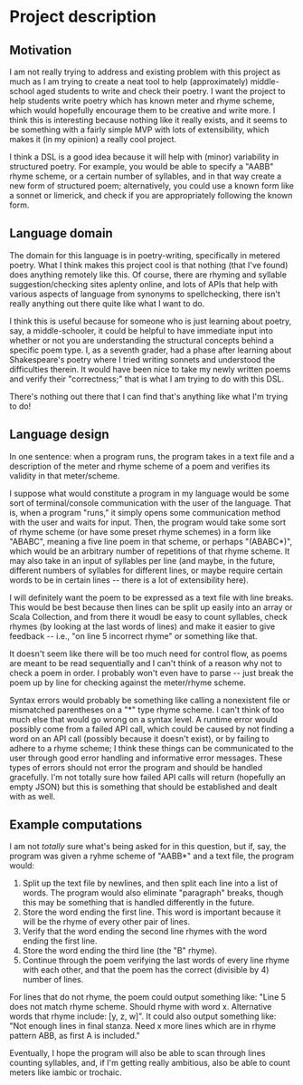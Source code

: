 # Project description

## Motivation
I am not really trying to address and existing problem with this project as much as I am trying to create a neat tool to help (approximately) middle-school aged students to write and check their poetry. I want the project to help students write poetry which has known meter and rhyme scheme, which would hopefully encourage them to be creative and write more. I think this is interesting because nothing like it really exists, and it seems to be something with a fairly simple MVP with lots of extensibility, which makes it (in my opinion) a really cool project.

I think a DSL is a good idea because it will help with (minor) variability in structured poetry. For example, you would be able to specify a "AABB" rhyme scheme, or a certain number of syllables, and in that way create a new form of structured poem; alternatively, you could use a known form like a sonnet or limerick, and check if you are appropriately following the known form.

## Language domain
The domain for this language is in poetry-writing, specifically in metered poetry. What I think makes this project cool is that nothing (that I've found) does anything remotely like this. Of course, there are rhyming and syllable suggestion/checking sites aplenty online, and lots of APIs that help with various aspects of language from synonyms to spellchecking, there isn't really anything out there quite like what I want to do. 

I think this is useful because for someone who is just learning about poetry, say, a middle-schooler, it could be helpful to have immediate input into whether or not you are understanding the structural concepts behind a specific poem type. I, as a seventh grader, had a phase after learning about Shakespeare's poetry where I tried writing sonnets and understood the difficulties therein. It would have been nice to take my newly written poems and verify their "correctness;" that is what I am trying to do with this DSL.

There's nothing out there that I can find that's anything like what I'm trying to do!

## Language design
In one sentence: when a program runs, the program takes in a text file and a description of the meter and rhyme scheme of a poem and verifies its validity in that meter/scheme. 

I suppose what would constitute a program in my language would be some sort of terminal/console communication with the user of the language. That is, when a program "runs," it simply opens some communication method with the user and waits for input. Then, the program would take some sort of rhyme scheme (or have some preset rhyme schemes) in a form like "ABABC", meaning a five line poem in that scheme, or perhaps "(ABABC*)", which would be an arbitrary number of repetitions of that rhyme scheme. It may also take in an input of syllables per line (and maybe, in the future, different numbers of syllables for different lines, or maybe require certain words to be in certain lines -- there is a lot of extensibility here).

I will definitely want the poem to be expressed as a text file with line breaks. This would be best because then lines can be split up easily into an array or Scala Collection, and from there it woudl be easy to count syllables, check rhymes (by looking at the last words of lines) and make it easier to give feedback -- i.e., "on line 5 incorrect rhyme" or something like that.

It doesn't seem like there will be too much need for control flow, as poems are meant to be read sequentially and I can't think of a reason why not to check a poem in order. I probably won't even have to parse -- just break the poem up by line for checking against the meter/rhyme scheme. 

Syntax errors would probably be something like calling a nonexistent file or mismatched parentheses on a "*" type rhyme scheme. I can't think of too much else that would go wrong on a syntax level. A runtime error would possibly come from a failed API call, which could be caused by not finding a word on an API call (possibly because it doesn't exist), or by failing to adhere to a rhyme scheme; I think these things can be communicated to the user through good error handling and informative error messages. These types of errors should not error the program and should be handled gracefully. I'm not totally sure how failed API calls will return (hopefully an empty JSON) but this is something that should be established and dealt with as well.

## Example computations

I am not _totally_ sure what's being asked for in this question, but if, say, the program was given a ryhme scheme of "AABB*" and a text file, the program would: 
1. Split up the text file by newlines, and then split each line into a list of words. The program would also eliminate "paragraph" breaks, though this may be something that is handled differently in the future.
2. Store the word ending the first line. This word is important because it will be the rhyme of every other pair of lines.
3. Verify that the word ending the second line rhymes with the word ending the first line.
4. Store the word ending the third line (the "B" rhyme).
5. Continue through the poem verifying the last words of every line rhyme with each other, and that the poem has the correct (divisible by 4) number of lines.

For lines that do not rhyme, the poem could output something like: "Line 5 does not match rhyme scheme. Should rhyme with word x. Alternative words that rhyme include: [y, z, w]". It could also output something like: "Not enough lines in final stanza. Need x more lines which are in rhyme pattern ABB, as first A is included."

Eventually, I hope the program will also be able to scan through lines counting syllables, and, if I'm getting really ambitious, also be able to count meters like iambic or trochaic.